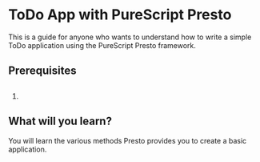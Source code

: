 # ToDo App with PureScript Presto

This is a guide for anyone who wants to understand how to write a simple ToDo application using the PureScript Presto framework.

## Prerequisites

1. ## 

## What will you learn?

You will learn the various methods Presto provides you to create a basic application.

